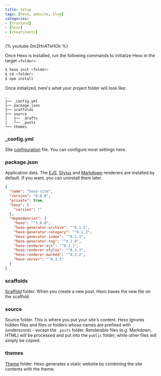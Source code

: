 ```yaml
---
title: Setup
tags: [hexo, website, blog]
categories: 
- [frontend]
- [hexo]
- [cheatsheets]
---
```


{% youtube 0m2HnATkHOk %}

Once Hexo is installed, run the following commands to initialize Hexo in the target `<folder>`.

``` bash
$ hexo init <folder>
$ cd <folder>
$ npm install
```

Once initialized, here's what your project folder will look like:

``` plain
.
├── _config.yml
├── package.json
├── scaffolds
├── source
|   ├── _drafts
|   └── _posts
└── themes
```

### _config.yml

Site [configuration](configuration.html) file. You can configure most settings here.

### package.json

Application data. The [EJS](https://ejs.co/), [Stylus](http://learnboost.github.io/stylus/) and [Markdown](http://daringfireball.net/projects/markdown/) renderers are installed by default. If you want, you can uninstall them later.

``` json package.json
{
  "name": "hexo-site",
  "version": "0.0.0",
  "private": true,
  "hexo": {
    "version": ""
  },
  "dependencies": {
    "hexo": "^3.8.0",
    "hexo-generator-archive": "^0.1.5",
    "hexo-generator-category": "^0.1.3",
    "hexo-generator-index": "^0.2.1",
    "hexo-generator-tag": "^0.2.0",
    "hexo-renderer-ejs": "^0.3.1",
    "hexo-renderer-stylus": "^0.3.3",
    "hexo-renderer-marked": "^0.3.2",
    "hexo-server": "^0.3.3"
  }
}
```

### scaffolds

[Scaffold](writing.html#Scaffolds) folder. When you create a new post, Hexo bases the new file on the scaffold.

### source

Source folder. This is where you put your site's content. Hexo ignores hidden files and files or folders whose names are prefixed with `_` (underscore) - except the `_posts` folder. Renderable files (e.g. Markdown, HTML) will be processed and put into the `public` folder, while other files will simply be copied.

### themes

[Theme](themes.html) folder. Hexo generates a static website by combining the site contents with the theme.
